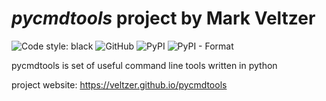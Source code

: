 

# *pycmdtools* project by Mark Veltzer

![Code style: black](https://img.shields.io/badge/code%20style-black-000000.svg)
![GitHub](https://img.shields.io/github/license/veltzer/pycmdtools)
![PyPI](https://img.shields.io/pypi/v/pycmdtools)
![PyPI - Format](https://img.shields.io/pypi/format/pycmdtools)

pycmdtools is set of useful command line tools written in python

project website: https://veltzer.github.io/pycmdtools

